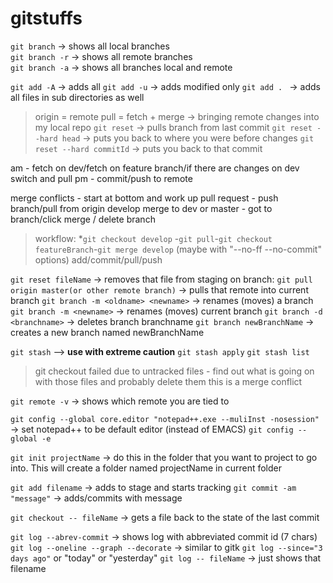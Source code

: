 # gitstuffs

`git branch`     -> shows all local branches   
`git branch -r`  -> shows all remote branches  
`git branch -a`  -> shows all branches local and remote

`git add -A`  -> adds all
`git add -u`   -> adds modified only
`git add . `  -> adds all files in sub directories as well 

> origin = remote
pull = fetch + merge  -> bringing remote changes into my local repo
`git reset`   -> pulls branch from last commit
`git reset --hard head`     -> puts you back to where you were before changes
`git reset --hard commitId`   -> puts you back to that commit

am - fetch on dev/fetch on feature branch/if there are changes on dev switch and pull 
pm - commit/push to remote

merge conflicts - start at bottom and work up
pull request - push branch/pull from origin develop
merge to dev or master - got to branch/click merge / delete branch

> workflow: *`git checkout develop` -`git pull`-`git checkout featureBranch`-`git merge develop` (maybe with "--no-ff --no-commit" options)
> add/commit/pull/push

`git reset fileName`  -> removes that file from staging
on branch: `git pull origin master(or other remote branch)`  -> pulls that remote into current branch
`git branch -m <oldname> <newname>`  -> renames (moves) a branch
`git branch -m <newname>`  -> renames (moves) current branch
`git branch -d <branchname>`   -> deletes branch branchname 
`git branch newBranchName`   -> creates a new branch named newBranchName
  
`git stash` --> **use with extreme caution**
`git stash apply`
`git stash list`
> git checkout failed due to untracked files - find out what is going on with those files and probably delete them this is a merge conflict

`git remote -v`   -> shows which remote you are tied to 

`git config --global core.editor "notepad++.exe --muliInst -nosession"`  -> set notepad++ to be default editor (instead of EMACS)
`git config --global -e` 

`git init projectName`  -> do this in the folder that you want to project to go into. This will create a folder named projectName in current folder

`git add filename` -> adds to stage and starts tracking
`git commit -am "message"`  -> adds/commits with message

`git checkout -- fileName`   -> gets a file back to the state of the last commit

`git log --abrev-commit`  -> shows log with abbreviated commit id (7 chars)
`git log --oneline --graph --decorate`  -> similar to gitk
`git log --since="3 days ago"`   or "today" or "yesterday"
`git log -- fileName`   -> just shows that filename



